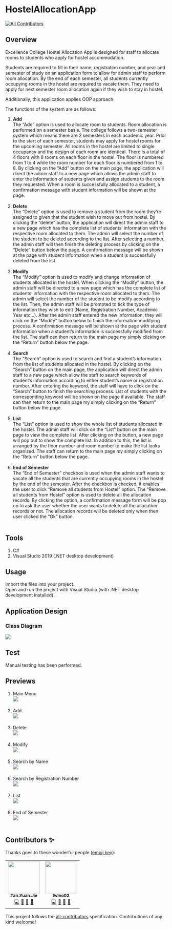 # HostelAllocationApp
<!-- ALL-CONTRIBUTORS-BADGE:START - Do not remove or modify this section -->
[![All Contributors](https://img.shields.io/badge/all_contributors-2-orange.svg?style=flat-square)](#contributors-)
<!-- ALL-CONTRIBUTORS-BADGE:END -->

## Overview
<p>Excellence College Hostel Allocation App is designed for staff to allocate rooms to students who apply for hostel accommodation.</p>
<p>Students are required to fill in their name, registration number, and year and semester of study on an application form to allow for admin staff to perform room allocation. By the end of each semester, all students currently occupying rooms in the hostel are required to vacate them. They need to apply for next semester room allocation again if they wish to stay in hostel.</p>
<p>Additionally, this application applies OOP approach.</p>
<p>The functions of the system are as follows:</p>

1. **Add** <br> The “Add” option is used to allocate room to students. Room allocation is performed on a semester basis. The college follows a two-semester system which means there are 2 semesters in each academic year. Prior to the start of each semester, students may apply for hostel rooms for the upcoming semester. All rooms in the hostel are limited to single occupancy and the design of each room are identical. There is a total of 4 floors with 8 rooms on each floor in the hostel. The floor is numbered from 1 to 4 while the room number for each floor is numbered from 1 to 8. By clicking on the “Add” button on the main page, the application will direct the admin staff to a new page which allows the admin staff to enter the information of students given and assign students to the room they requested. When a room is successfully allocated to a student, a confirmation message with student information will be shown at the page.<br><br>
2. **Delete** <br> The “Delete” option is used to remove a student from the room they’re assigned to given that the student wish to move out from hostel. By clicking the “delete” button, the application will direct the admin staff to a new page which has the complete list of students’ information with the respective room allocated to them. The admin will select the number of the student to be deleted according to the list. After selecting a number, the admin staff will then finish the deleting process by clicking on the “Delete” button below the page. A confirmation message will be shown at the page with student information when a student is successfully deleted from the list.<br><br>
3. **Modify** <br> The “Modify” option is used to modify and change information of students allocated in the hostel. When clicking the “Modify” button, the admin staff will be directed to a new page which has the complete list of students’ information with the respective room allocated to them. The admin will select the number of the student to be modify according to the list. Then, the admin staff will be prompted to tick the type of information they wish to edit (Name, Registration Number, Academic Year etc…). After the admin staff entered the new information, they will click on the “Modify” button below to finish the information modifying process. A confirmation message will be shown at the page with student information when a student’s information is successfully modified from the list. The staff can then return to the main page my simply clicking on the “Return” button below the page.<br><br>
4. **Search** <br> The “Search” option is used to search and find a student’s information from the list of students allocated in the hostel. By clicking on the “Search” button on the main page, the application will direct the admin staff to a new page which allow the staff to search keywords of student’s information according to either student’s name or registration number. After entering the keyword, the staff will have to click on the “Search” button to finish the searching process. List of students with the corresponding keyword will be shown on the page if available. The staff can then return to the main page my simply clicking on the “Return” button below the page.<br><br>
5. **List** <br> The “List” option is used to show the whole list of students allocated in the hostel. The admin staff will click on the “List” button on the main page to view the complete list. After clicking on the button, a new page will pop out to show the complete list. In addition to this, the list is arranged by the floor number and room number to make the list looks organized. The staff can return to the main page my simply clicking on the “Return” button below the page.<br><br>
6. **End of Semester** <br> The “End of Semester” checkbox is used when the admin staff wants to vacate all the students that are currently occupying rooms in the hostel by the end of the semester. After the checkbox is checked, it enables the user to click “Remove all students from Hostel” option. The “Remove all students from Hostel” option is used to delete all the allocation records. By clicking the option, a confirmation message form will be pop up to ask the user whether the user wants to delete all the allocation records or not. The allocation records will be deleted only when then user clicked the “Ok” button.<br><br>

## Tools
1. C#
2. Visual Studio 2019 (.NET desktop development)

## Usage
Import the files into your project.<br>
Open and run the project with Visual Studio (with .NET desktop development installed).

## Application Design
### Class Diagram
<img src="previews/ClassDiagram.png">

## Test
Manual testing has been performed.

## Previews
1. Main Menu <br> <img src="previews/MainMenu.png"><br><br>
2. Add <br> <img src="previews/Add.png"><br><br>
3. Delete <br> <img src="previews/Delete.png"><br><br>
4. Modify <br> <img src="previews/Modify.png"><br><br>
5. Search by Name <br> <img src="previews/SearchByName.png"><br><br>
6. Search by Registration Number <br> <img src="previews/SearchByRegNum.png"><br><br>
7. List <br> <img src="previews/List.png"><br><br>
8. End of Semester <br> <img src="previews/EndOfSemester.png"><br><br>

## Contributors ✨

Thanks goes to these wonderful people ([emoji key](https://allcontributors.org/docs/en/emoji-key)):

<!-- ALL-CONTRIBUTORS-LIST:START - Do not remove or modify this section -->
<!-- prettier-ignore-start -->
<!-- markdownlint-disable -->
<table>
  <tr>
    <td align="center"><a href="https://github.com/yuanjie8629"><img src="https://avatars.githubusercontent.com/u/86699785?v=4?s=100" width="100px;" alt=""/><br /><sub><b>Tan Yuan Jie</b></sub></a><br /><a href="https://github.com/yuanjie8629/HostelAllocationApp/commits?author=yuanjie8629" title="Code">💻</a> <a href="https://github.com/yuanjie8629/HostelAllocationApp/commits?author=yuanjie8629" title="Documentation">📖</a> <a href="#ideas-yuanjie8629" title="Ideas, Planning, & Feedback">🤔</a> <a href="#userTesting-yuanjie8629" title="User Testing">📓</a></td>
    <td align="center"><a href="https://github.com/lwleo02"><img src="https://avatars.githubusercontent.com/u/86616877?v=4?s=100" width="100px;" alt=""/><br /><sub><b>lwleo02</b></sub></a><br /><a href="https://github.com/yuanjie8629/HostelAllocationApp/commits?author=lwleo02" title="Code">💻</a> <a href="https://github.com/yuanjie8629/HostelAllocationApp/commits?author=lwleo02" title="Documentation">📖</a> <a href="#ideas-lwleo02" title="Ideas, Planning, & Feedback">🤔</a> <a href="#userTesting-lwleo02" title="User Testing">📓</a></td>
  </tr>
</table>

<!-- markdownlint-restore -->
<!-- prettier-ignore-end -->

<!-- ALL-CONTRIBUTORS-LIST:END -->

This project follows the [all-contributors](https://github.com/all-contributors/all-contributors) specification. Contributions of any kind welcome!